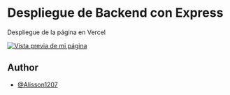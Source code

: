 # Despliegue de Backend con Express

Despliegue de la página en Vercel

[![Vista previa de mi página](https://github.com/user-attachments/assets/c88e0e85-71af-42cc-9176-61a88517474d)](https://despliegue-xi-nine.vercel.app/)


## Author

- [@Alisson1207](https://github.com/Alisson1207)
